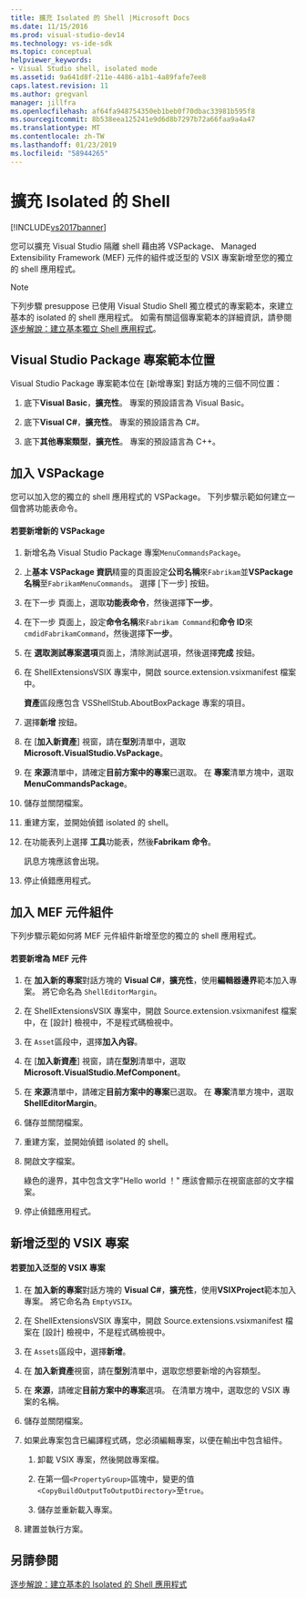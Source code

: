 ```yaml
---
title: 擴充 Isolated 的 Shell |Microsoft Docs
ms.date: 11/15/2016
ms.prod: visual-studio-dev14
ms.technology: vs-ide-sdk
ms.topic: conceptual
helpviewer_keywords:
- Visual Studio shell, isolated mode
ms.assetid: 9a641d8f-211e-4486-a1b1-4a89fafe7ee8
caps.latest.revision: 11
ms.author: gregvanl
manager: jillfra
ms.openlocfilehash: af64fa948754350eb1beb0f70dbac33981b595f8
ms.sourcegitcommit: 8b538eea125241e9d6d8b7297b72a66faa9a4a47
ms.translationtype: MT
ms.contentlocale: zh-TW
ms.lasthandoff: 01/23/2019
ms.locfileid: "58944265"
---
```

# <a name="extending-the-isolated-shell"></a>擴充 Isolated 的 Shell
[!INCLUDE[vs2017banner](../includes/vs2017banner.md)]

您可以擴充 Visual Studio 隔離 shell 藉由將 VSPackage、 Managed Extensibility Framework (MEF) 元件的組件或泛型的 VSIX 專案新增至您的獨立的 shell 應用程式。  
  
> [!NOTE]
>  下列步驟 presuppose 已使用 Visual Studio Shell 獨立模式的專案範本，來建立基本的 isolated 的 shell 應用程式。 如需有關這個專案範本的詳細資訊，請參閱[逐步解說：建立基本獨立 Shell 應用程式](../extensibility/walkthrough-creating-a-basic-isolated-shell-application.md)。  
  
## <a name="locations-for-the-visual-studio-package-project-template"></a>Visual Studio Package 專案範本位置  
 Visual Studio Package 專案範本位在 [新增專案]  對話方塊的三個不同位置：  
  
1.  底下**Visual Basic**，**擴充性**。 專案的預設語言為 Visual Basic。  
  
2.  底下**Visual C#**，**擴充性**。 專案的預設語言為 C#。  
  
3.  底下**其他專案類型**，**擴充性**。 專案的預設語言為 C++。  
  
## <a name="adding-a-vspackage"></a>加入 VSPackage  
 您可以加入您的獨立的 shell 應用程式的 VSPackage。 下列步驟示範如何建立一個會將功能表命令。  
  
#### <a name="to-add-a-new-vspackage"></a>若要新增新的 VSPackage  
  
1.  新增名為 Visual Studio Package 專案`MenuCommandsPackage`。  
  
2.  上**基本 VSPackage 資訊**精靈的頁面設定**公司名稱**來`Fabrikam`並**VSPackage 名稱**至`FabrikamMenuCommands`。 選擇 [下一步] 按鈕。  
  
3.  在下一步 頁面上，選取**功能表命令**，然後選擇**下一步**。  
  
4.  在下一步 頁面上，設定**命令名稱**來`Fabrikam Command`和**命令 ID**來`cmdidFabrikamCommand`，然後選擇**下一步**。  
  
5.  在 **選取測試專案選項**頁面上，清除測試選項，然後選擇**完成** 按鈕。  
  
6.  在 ShellExtensionsVSIX 專案中，開啟 source.extension.vsixmanifest 檔案中。  
  
     **資產**區段應包含 VSShellStub.AboutBoxPackage 專案的項目。  
  
7.  選擇**新增** 按鈕。  
  
8.  在 [**加入新資產**] 視窗，請在**型別**清單中，選取**Microsoft.VisualStudio.VsPackage**。  
  
9. 在 **來源**清單中，請確定**目前方案中的專案**已選取。 在 **專案**清單方塊中，選取**MenuCommandsPackage**。  
  
10. 儲存並關閉檔案。  
  
11. 重建方案，並開始偵錯 isolated 的 shell。  
  
12. 在功能表列上選擇 **工具**功能表，然後**Fabrikam 命令**。  
  
     訊息方塊應該會出現。  
  
13. 停止偵錯應用程式。  
  
## <a name="adding-a-mef-component-part"></a>加入 MEF 元件組件  
 下列步驟示範如何將 MEF 元件組件新增至您的獨立的 shell 應用程式。  
  
#### <a name="to-add-a-mef-component"></a>若要新增為 MEF 元件  
  
1.  在 **加入新的專案**對話方塊的  **Visual C#**，**擴充性**，使用**編輯器邊界**範本加入專案。 將它命名為 `ShellEditorMargin`。  
  
2.  在 ShellExtensionsVSIX 專案中，開啟 Source.extension.vsixmanifest 檔案中，在 [設計] 檢視中，不是程式碼檢視中。  
  
3.  在 `Asset`區段中，選擇**加入內容**。  
  
4.  在 [**加入新資產**] 視窗，請在**型別**清單中，選取**Microsoft.VisualStudio.MefComponent**。  
  
5.  在 **來源**清單中，請確定**目前方案中的專案**已選取。 在 **專案**清單方塊中，選取**ShellEditorMargin**。  
  
6.  儲存並關閉檔案。  
  
7.  重建方案，並開始偵錯 isolated 的 shell。  
  
8.  開啟文字檔案。  
  
     綠色的邊界，其中包含文字"Hello world ！" 應該會顯示在視窗底部的文字檔案。  
  
9. 停止偵錯應用程式。  
  
## <a name="adding-a-generic-vsix-project"></a>新增泛型的 VSIX 專案  
  
#### <a name="to-add-a-generic-vsix-project"></a>若要加入泛型的 VSIX 專案  
  
1.  在 **加入新的專案**對話方塊的  **Visual C#**，**擴充性**，使用**VSIXProject**範本加入專案。 將它命名為 `EmptyVSIX`。  
  
2.  在 ShellExtensionsVSIX 專案中，開啟 Source.extensions.vsixmanifest 檔案在 [設計] 檢視中，不是程式碼檢視中。  
  
3.  在 `Assets`區段中，選擇**新增**。  
  
4.  在 **加入新資產**視窗，請在**型別**清單中，選取您想要新增的內容類型。  
  
5.  在 **來源**，請確定**目前方案中的專案**選項。 在清單方塊中，選取您的 VSIX 專案的名稱。  
  
6.  儲存並關閉檔案。  
  
7.  如果此專案包含已編譯程式碼，您必須編輯專案，以便在輸出中包含組件。  
  
    1.  卸載 VSIX 專案，然後開啟專案檔。  
  
    2.  在第一個`<PropertyGroup>`區塊中，變更的值`<CopyBuildOutputToOutputDirectory>`至`true`。  
  
    3.  儲存並重新載入專案。  
  
8.  建置並執行方案。  
  
## <a name="see-also"></a>另請參閱  
 [逐步解說：建立基本的 Isolated 的 Shell 應用程式](../extensibility/walkthrough-creating-a-basic-isolated-shell-application.md)
